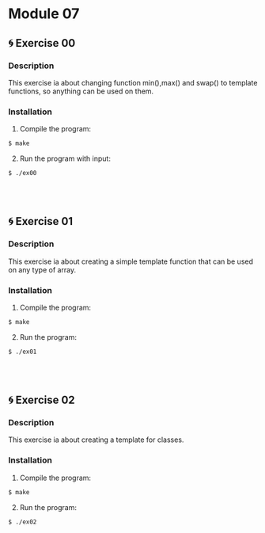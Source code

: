 # Module 07

## 🌀 Exercise 00
### Description
This exercise ia about changing function min(),max() and swap() to template functions, so anything can be used on them.
<br>
### Installation
1. Compile the program:
```bash 
$ make 
```
2. Run the program with input:
```bash 
$ ./ex00
```
<br>
<br>

## 🌀 Exercise 01
### Description
This exercise ia about creating a simple template function that can be used on any type of array. 
<br>
### Installation
1. Compile the program:
```bash 
$ make 
```
2. Run the program:
```bash 
$ ./ex01
```
<br>
<br>

## 🌀 Exercise 02
### Description
This exercise ia about creating a template for classes.
<br>
### Installation
1. Compile the program:
```bash 
$ make 
```
2. Run the program:
```bash 
$ ./ex02
```
